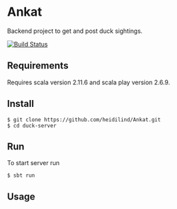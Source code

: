 # Ankat

Backend project to get and post duck sightings.

[![Build Status](https://travis-ci.org/heidilind/Ankat.svg?branch=master)](https://travis-ci.org/heidilind/Ankat)

## Requirements
Requires scala version 2.11.6 and scala play version 2.6.9.

## Install
```
$ git clone https://github.com/heidilind/Ankat.git
$ cd duck-server
```
## Run
To start server run
```
$ sbt run
```
## Usage
